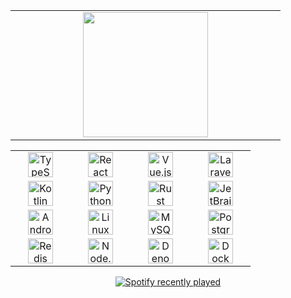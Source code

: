 <div align="center">
  <table align="center">
    <td width="50%" valign="top">
      <div align="center">
      <img src="https://media.giphy.com/media/v1.Y2lkPTc5MGI3NjExbHl5czJkazZrYW9tZzdzM29tbjI4dWtoNDNvNGYxNWsyeTZ2NTlreCZlcD12MV9naWZzX3NlYXJjaCZjdD1n/26tn33aiTi1jkl6H6/giphy.gif" height="200" />
      </div>
    </td>
  </table>
  <table align="center">
    <tr>
      <td align="center" width="80"><img src="https://cdn.jsdelivr.net/gh/devicons/devicon/icons/typescript/typescript-original.svg" height="40" alt="TypeScript" /></td>
      <td align="center" width="80"><img src="https://cdn.jsdelivr.net/gh/devicons/devicon/icons/react/react-original.svg" height="40" alt="React" /></td>
      <td align="center" width="80"><img src="https://cdn.jsdelivr.net/gh/devicons/devicon/icons/vuejs/vuejs-original.svg" height="40" alt="Vue.js" /></td>
      <td align="center" width="80"><img src="https://cdn.jsdelivr.net/gh/devicons/devicon/icons/laravel/laravel-original.svg" height="40" alt="Laravel" /></td>
    </tr>
    <tr>
      <td align="center" width="80"><img src="https://cdn.jsdelivr.net/gh/devicons/devicon/icons/kotlin/kotlin-original.svg" height="40" alt="Kotlin" /></td>
      <td align="center" width="80"><img src="https://cdn.jsdelivr.net/gh/devicons/devicon/icons/python/python-original.svg" height="40" alt="Python" /></td>
      <td align="center" width="80"><img src="https://cdn.jsdelivr.net/gh/devicons/devicon/icons/rust/rust-original.svg" height="40" alt="Rust" /></td>
      <td align="center" width="80"><img src="https://cdn.jsdelivr.net/gh/devicons/devicon/icons/jetbrains/jetbrains-original.svg" height="40" alt="JetBrains" /></td>
    </tr>
    <tr>
      <td align="center" width="80"><img src="https://cdn.jsdelivr.net/gh/devicons/devicon/icons/androidstudio/androidstudio-original.svg" height="40" alt="Android Studio" /></td>
      <td align="center" width="80"><img src="https://cdn.jsdelivr.net/gh/devicons/devicon/icons/linux/linux-original.svg" height="40" alt="Linux" /></td>
      <td align="center" width="80"><img src="https://cdn.jsdelivr.net/gh/devicons/devicon/icons/mysql/mysql-original.svg" height="40" alt="MySQL" /></td>
      <td align="center" width="80"><img src="https://cdn.jsdelivr.net/gh/devicons/devicon/icons/postgresql/postgresql-original.svg" height="40" alt="PostgreSQL" /></td>
    </tr>
    <tr>
      <td align="center" width="80"><img src="https://cdn.jsdelivr.net/gh/devicons/devicon/icons/redis/redis-original.svg" height="40" alt="Redis" /></td>
      <td align="center" width="80"><img src="https://cdn.jsdelivr.net/gh/devicons/devicon/icons/nodejs/nodejs-original.svg" height="40" alt="Node.js" /></td>
      <td align="center" width="80"><img src="https://cdn.jsdelivr.net/gh/devicons/devicon/icons/denojs/denojs-original.svg" height="40" alt="Deno" /></td>
      <td align="center" width="80"><img src="https://cdn.jsdelivr.net/gh/devicons/devicon/icons/docker/docker-original.svg" height="40" alt="Docker" /></td>
    </tr>
  </table>

  <a href="https://open.spotify.com/user/31jl7zeiftwif33gxv7grpp2zayi">
    <img src="https://spotify-recently-played-readme.vercel.app/api?user=31jl7zeiftwif33gxv7grpp2zayi&count=7" alt="Spotify recently played" />
  </a>
</div>

